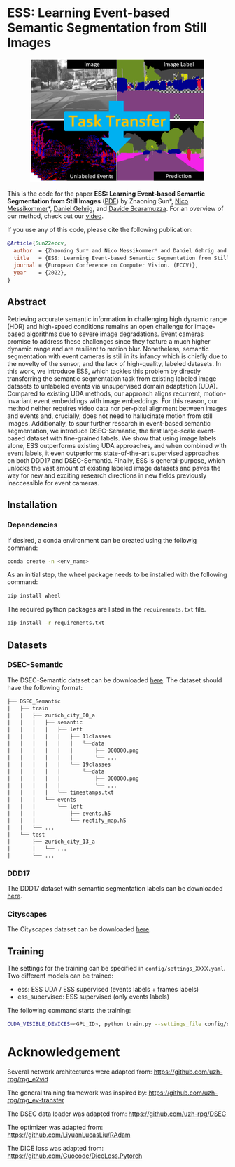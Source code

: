 # ESS: Learning Event-based Semantic Segmentation from Still Images

<p align="center">
 <a href="https://youtu.be/Tby5c9IDsDc">
  <img src="resources/ESS.png" alt="Transfer" width="400"/>
 </a>
</p>

This is the code for the paper **ESS: Learning Event-based Semantic Segmentation from Still Images** 
([PDF](https://rpg.ifi.uzh.ch/docs/ECCV22_Sun.pdf)) by Zhaoning Sun*, [Nico Messikommer](https://messikommernico.github.io/)*, [Daniel Gehrig](https://danielgehrig18.github.io), and [Davide Scaramuzza](http://rpg.ifi.uzh.ch/people_scaramuzza.html). For an overview of our method, check out our [video](https://youtu.be/Tby5c9IDsDc).

If you use any of this code, please cite the following publication:

```bibtex
@Article{Sun22eccv,
  author  = {Zhaoning Sun* and Nico Messikommer* and Daniel Gehrig and Davide Scaramuzza},
  title   = {ESS: Learning Event-based Semantic Segmentation from Still Images},
  journal = {European Conference on Computer Vision. (ECCV)},
  year    = {2022},
}
```

## Abstract
Retrieving accurate semantic information in challenging high dynamic range (HDR) and high-speed conditions
remains an open challenge for image-based algorithms due to severe image degradations. Event cameras promise 
to address these challenges since they feature a much higher dynamic range and are resilient to motion blur. 
Nonetheless, semantic segmentation with event cameras is still in its infancy which is chiefly due to the 
novelty of the sensor, and the lack of high-quality, labeled datasets. In this work, we introduce ESS, which 
tackles this problem by directly transferring the semantic segmentation task from existing labeled image 
datasets to unlabeled events via unsupervised domain adaptation (UDA). Compared to existing UDA methods, 
our approach aligns recurrent, motion-invariant event embeddings with image embeddings. For this reason, our 
method neither requires video data nor per-pixel alignment between images and events and, crucially, does not 
need to hallucinate motion from still images. Additionally, to spur further research in event-based semantic 
segmentation, we introduce DSEC-Semantic, the first large-scale event-based dataset with fine-grained labels. 
We show that using image labels alone, ESS outperforms existing UDA approaches, and when combined with event 
labels, it even outperforms state-of-the-art supervised approaches on both DDD17 and DSEC-Semantic. Finally, 
ESS is general-purpose, which unlocks the vast amount of existing labeled image datasets and paves the way 
for new and exciting research directions in new fields previously inaccessible for event cameras.

## Installation
### Dependencies
If desired, a conda environment can be created using the followig command:
```bash
conda create -n <env_name>
```

As an initial step, the wheel package needs to be installed with the following command:
```bash
pip install wheel
```
The required python packages are listed in the `requirements.txt` file.
```bash
pip install -r requirements.txt
```

## Datasets

### DSEC-Semantic
The DSEC-Semantic dataset can be downloaded [here](https://dsec.ifi.uzh.ch/dsec-semantic/). The dataset should have the following format:

    ├── DSEC_Semantic                 
    │   ├── train               
    │   │   ├── zurich_city_00_a
    │   │   │   ├── semantic
    │   │   │   │   ├── left
    │   │   │   │   │   ├── 11classes
    │   │   │   │   │   │   └──data
    │   │   │   │   │   │       ├── 000000.png
    │   │   │   │   │   │       └── ...
    │   │   │   │   │   └── 19classes
    │   │   │   │   │       └──data
    │   │   │   │   │           ├── 000000.png
    │   │   │   │   │           └── ...
    │   │   │   │   └── timestamps.txt
    │   │   │   └── events  
    │   │   │       └── left
    │   │   │           ├── events.h5
    │   │   │           └── rectify_map.h5
    │   │   └── ...
    │   └── test
    │       ├── zurich_city_13_a
    │       │   └── ...
    │       └── ... 

### DDD17
The DDD17 dataset with semantic segmentation labels can be downloaded [here](https://github.com/Shathe/Ev-SegNet).

### Cityscapes
The Cityscapes dataset can be downloaded [here](https://www.cityscapes-dataset.com/).

## Training
The settings for the training can be specified in `config/settings_XXXX.yaml`.
Two different models can be trained: 
- ess: ESS UDA / ESS supervised (events labels + frames labels)
- ess_supervised: ESS supervised (only events labels)

The following command starts the training:

```bash
CUDA_VISIBLE_DEVICES=<GPU_ID>, python train.py --settings_file config/settings_XXXX.yaml
```

# Acknowledgement
Several network architectures were adapted from:
https://github.com/uzh-rpg/rpg_e2vid

The general training framework was inspired by:
https://github.com/uzh-rpg/rpg_ev-transfer

The DSEC data loader was adapted from:
https://github.com/uzh-rpg/DSEC

The optimizer was adapted from:
https://github.com/LiyuanLucasLiu/RAdam

The DICE loss was adapted from:
https://github.com/Guocode/DiceLoss.Pytorch